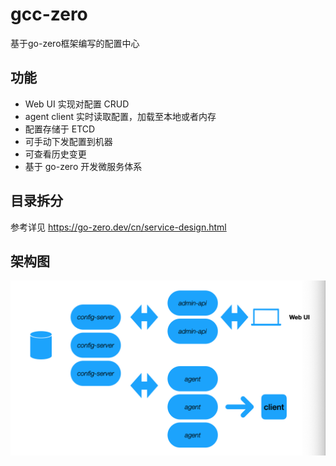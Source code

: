 # gcc-zero
基于go-zero框架编写的配置中心

## 功能
- Web UI 实现对配置 CRUD
- agent client 实时读取配置，加载至本地或者内存
- 配置存储于 ETCD
- 可手动下发配置到机器
- 可查看历史变更
- 基于 go-zero 开发微服务体系

## 目录拆分
参考详见 https://go-zero.dev/cn/service-design.html

## 架构图
![arch](doc/arch.png)